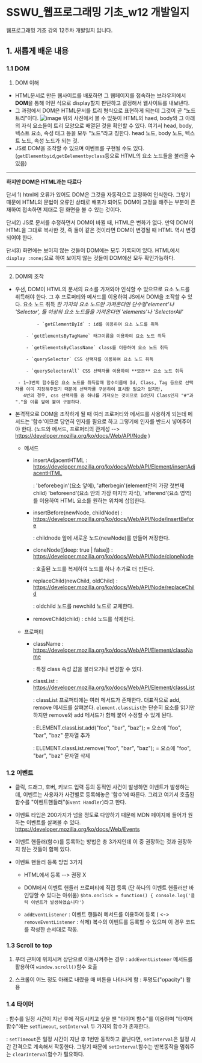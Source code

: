 # SSWU_웹프로그래밍 기초_w12 개발일지
웹프로그래밍 기초 강의 12주차 개발일지 입니다.
       
## 1. 새롭게 배운 내용
### 1.1 DOM

1) DOM 이해
- HTML문서로 만든 웹사이트를 배포하면 그 웹페이지를 접속하는 브라우저에서 **DOM**을 통해 어떤 식으로 display할지 판단하고 결정해서 웹사이트를 내보낸다. 
- 그 과정에서 DOM은 HTML문서를 트리 형식으로 표현하게 되는데 그것이 곧 "노드 트리"이다. 
![image](https://user-images.githubusercontent.com/65717358/119597191-846c0c00-be1b-11eb-9706-f94ee8333298.png)
위의 사진에서 볼 수 있듯이 HTML의 haed, body와 그 아래의 자식 요소들이 트리 모양으로 배열된 것을  확인할 수 있다. 여기서 head, body, 텍스트 요소, 속성 태그 등을 모두 "노드"라고 칭한다. head 노드, body 노드, 텍스트 노드, 속성 노드가 되는 것. 
- JS로 DOM을 조작할 수 있으며 이벤트를 구현될 수도 있다. (`getElementbyid`,`getEelementbyclass`등으로 HTML의 요소 노드들을 불러올 수 있음) 

----

**하지만 DOM은 HTML과는 다르다**

단서 1) html에 오류가 있어도 DOM은 그것을 자동적으로 교정하여 인식한다. 그렇기 때문에 HTML의 문법이 오류인 상태로 배포가 되어도 DOM이 교정을 해주는 부분이 존재하여 접속하면 제대로 된 화면을 볼 수 있는 것이다. 

단서2) JS로 문서를 수정하면서 DOM이 바뀔 때, HTML은 변화가 없다. 만약 DOM이 HTML을 그대로 복사한 것, 즉 둘이 같은 것이라면 DOM이 변경될 때 HTML 역시 변경되어야 한다. 

단서3) 화면에는 보이지 않는 것들이 DOM에는 모두 기록되어 있다. HTML에서 `display :none;`으로 하여 보이지 않는 것들이 DOM에선 모두 확인가능하다. 

----  

2) DOM의 조작 
- 우선, DOM이 HTML의 문서의 요소를 가져와야 인식할 수 있으므로 요소 노드를 취득해야 한다. 그 후 프로퍼티와 메서드를 이용하여 JS에서 DOM을 조작할 수 있다. 
  요소 노드 취득 *한 가지의 요소 노드만 가져온다면 단수형'element'나 'Selector', 둘 이상의 요소 노드들을 가져온다면 'elements'나 'SelectorAll'*

              - `getElementById` : id를 이용하여 요소 노드를 취득 
              
	      - `getElementsByTagName` 태그이름을 이용하여 요소 노드 취득
              
	      - `getElementsByClassName` class를 이용하여 요소 노드 취득
              
	      - `querySelector` CSS 선택자를 이용하여 요소 노드 취득
              
	      - `querySelectorAll` CSS 선택자를 이용하여 **모든** 요소 노드 취득
       
       - 1~3번의 함수들은 요소 노드를 취득할때 함수이름에 Id, Class, Tag 등으로 선택자를 이미 지정해주었기 때문에 선택자를 구분하여 표시할 필요가 없지만, 
         4번의 경우, css 선택자들 중 하나를 가져오는 것이므로 Id인지 Class인지 "#"과 "."을 이름 앞에 붙여 구분하다. 
    
- 본격적으로 DOM을 조작하게 될 때 여러 프로퍼티와 메서드를 사용하게 되는데 메서드는 '함수'이므로 당연히 인자를 필요로 하고 그렇기에 인자를 반드시 넣어주어야 한다. 
  (노드와 메서드, 프로퍼티의 관계성 --> https://developer.mozilla.org/ko/docs/Web/API/Node )

    - 메서드              
         - insertAdjacentHTML
                : https://developer.mozilla.org/ko/docs/Web/API/Element/insertAdjacentHTML
                
              : 'beforebegin'(요소 앞에), 'afterbegin'(element안의 가장 첫번재 child) 'beforeend'(요소 안의 가장 마지막 자식), 'afterend'(요소 영역)를 이용하여 HTML 요소를 원하는 위치에 삽입한다. 
         
         - insertBefore(newNode, childNode)
                : https://developer.mozilla.org/ko/docs/Web/API/Node/insertBefore
                
              : childnode 앞에 새로운 노드(newNode)를 만들어 저장한다. 
              
         - cloneNode([deep: true | false])
                : https://developer.mozilla.org/ko/docs/Web/API/Node/cloneNode
                
              : 호출된 노드를 복제하여 노드를 하나 추가로 더 만든다. 
              
         - replaceChild(newChild, oldChild)
                : https://developer.mozilla.org/ko/docs/Web/API/Node/replaceChild
                
              : oldchild 노드를 newchild 노드로 교체한다. 
              
         - removeChild(child)
                : child 노드를 삭제한다. 
       
     - 프로퍼티
          - className 
              : https://developer.mozilla.org/ko/docs/Web/API/Element/className 
              
	 		: 특정 class 속성 값을 불러오거나 변경할 수 있다. 
          
          - classList 
              : https://developer.mozilla.org/ko/docs/Web/API/Element/classList
              
	        : classList 프로퍼티에는 여러 메서드가 존재한다. 대표적으로 add, remove 메서드를 살펴본다. `element.classList`는 단순히 요소를 읽기만 하지만 remove와 add 메서드가 함께 붙어 수정할 수 있게 된다. 
              
	        : ELEMENT.classList.add("foo", "bar", "baz"); = 요소에 "foo", "bar", "baz" 문자열 추가 
                
	        : ELEMENT.classList.remove("foo", "bar", "baz"); = 요소에 "foo", "bar", "baz" 문자열 삭제 


### 1.2 이벤트

- 클릭, 드래그, 호버, 키보드 입력 등의 동적인 사건이 발생하면 이벤트가 발생하는데, 이벤트는 사용자가 사건별로 등록해놓은 '함수'에 따른다. 그리고 여기서 호출된 함수를 "이벤트핸들러"(`Event Handler`)라고 한다. 

- 이벤트 타입은 200가지가 넘을 정도로 다양하기 때문에 MDN 페이지에 들어가 원하는 이벤트를 살펴볼 수 있다. https://developer.mozilla.org/ko/docs/Web/Events

- 이벤트 핸들러(함수)를 등록하는 방법은 총 3가지인데 이 중 권장하는 것과 권장하지 않는 것들이 함께 있다. 

- 이벤트 핸들러 등록 방법 3가지 
       
   - HTML에서 등록 --> 권장 X 
       
   - DOM에서 이벤트 핸들러 프로퍼티에 직접 등록 (단 하나의 이벤트 핸들러만 바인딩할 수 있다는 아쉬움)
         `$btn.onclick = function() {
	   console.log('클릭 이벤트가 발생하였습니다')` 
   - `addEventListener` : 이벤트 핸들러 메서드를 이용하여 등록 ( <-> `removeEventListener` : 삭제) 
          복수의 이벤트를 등록할 수 있으며 이 경우 코드를 작성한 순서대로 작동. 

### 1.3 Scroll to top 

1) 푸터 근처에 위치시켜 상단으로 이동시켜주는 경우
   : `addEventListener` 메서드를 활용하여 `window.scroll()`함수 호출  

2) 스크롤이 어느 정도 아래로 내렸을 때 버튼을 나타나게 함 
   : 투명도("opacity") 활용 

### 1.4 타이머
: 함수를 일정 시간이 지난 후에 작동시키고 싶을 땐 "타이머 함수"를 이용하며 "타이머 함수"에는 `setTimeout`, `setInterval` 두 가지의 함수가 존재한다. 

: `setTimeout`은 일정 시간이 지난 후 1번만 동작하고 끝난다면, `setInterval`은 일정 시간 간격으로 계속해서 작동한다. 그렇기 때문에 `setInterval`함수는 반복동작을 멈춰주는  `clearInterval`함수가 필요하다.  

